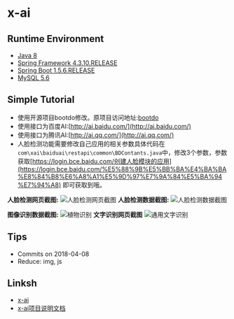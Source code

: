 # x-ai

## Runtime Environment
- [Java 8](http://www.oracle.com/technetwork/java/javase/downloads/jdk8-downloads-2133151.html)
- [Spring Framework 4.3.10.RELEASE](http://projects.spring.io/spring-framework)
- [Spring Boot 1.5.6.RELEASE](https://projects.spring.io/spring-boot)
- [MySQL 5.6](http://www.mysql.com/)

## Simple Tutorial
- 使用开源项目bootdo修改。原项目访问地址:[bootdo](https://gitee.com/lcg0124/bootdo)
- 使用接口为百度AI:[http://ai.baidu.com/](http://ai.baidu.com/)
- 使用接口为腾讯AI:[http://ai.qq.com/](http://ai.qq.com/)
- 人脸检测功能需要修改自己应用的相关参数具体代码在```com\xai\baiduai\restapi\common\BDContants.java```中，修改3个参数，参数获取[https://login.bce.baidu.com/创建人脸模块的应用](https://login.bce.baidu.com/%E5%88%9B%E5%BB%BA%E4%BA%BA%E8%84%B8%E6%A8%A1%E5%9D%97%E7%9A%84%E5%BA%94%E7%94%A8) 即可获取到哦。

 **人脸检测网页截图:** 
![人脸检测网页截图](https://gitee.com/uploads/images/2018/0203/143236_e011c6fd_131538.jpeg "页面截图.jpg")
 **人脸检测数据截图:** 
![人脸检测数据截图](https://gitee.com/uploads/images/2018/0203/143257_aa347c5a_131538.jpeg "管理页面.jpg")

 **图像识别数据截图:**
![植物识别](https://gitee.com/uploads/images/2018/0209/110911_c18932a4_131538.jpeg "植物识别.jpg")
 **文字识别网页截图** 
![通用文字识别](https://gitee.com/uploads/images/2018/0405/120259_8c5249b6_131538.png "通用文字识别.png")

## Tips
- Commits on 2018-04-08
- Reduce: img, js

## Linksh
- [x-ai](https://gitee.com/xshuai/x-ai)
- [x-ai项目说明文档](https://x-ai.mydoc.io/)
